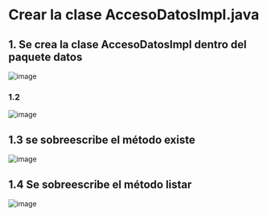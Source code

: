 # Crear la clase AccesoDatosImpl.java

## 1. Se crea la clase AccesoDatosImpl dentro del paquete datos

![image](https://user-images.githubusercontent.com/31961588/200404915-17a86c7e-f34d-483c-942f-8a82746f3916.png)

### 1.2

![image](https://user-images.githubusercontent.com/31961588/200404814-15513057-e389-4f0b-a791-d47bb13fe97a.png)


## 1.3 se sobreescribe el método existe

![image](https://user-images.githubusercontent.com/31961588/200405294-0d37a77c-fcbb-4dd8-b681-294e3a9fa71f.png)

## 1.4 Se sobreescribe el método listar

![image](https://user-images.githubusercontent.com/31961588/200405521-ce8cfb06-95e6-4cd1-9a52-82c267832be5.png)
